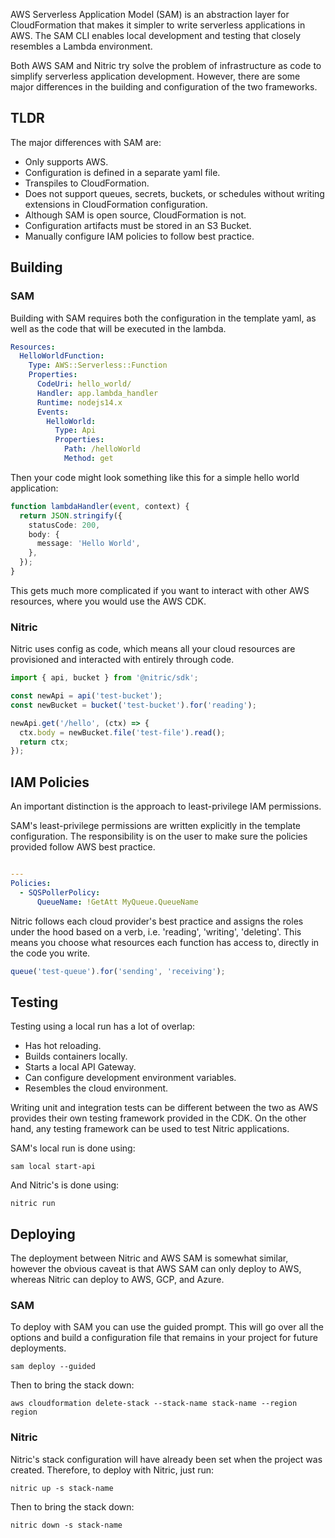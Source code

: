 AWS Serverless Application Model (SAM) is an abstraction layer for CloudFormation that makes it simpler to write serverless applications in AWS.
The SAM CLI enables local development and testing that closely resembles a Lambda environment.

Both AWS SAM and Nitric try solve the problem of infrastructure as code to simplify serverless application development. However, there are some major differences in the building and configuration of the two frameworks.

## TLDR

The major differences with SAM are:

- Only supports AWS.
- Configuration is defined in a separate yaml file.
- Transpiles to CloudFormation.
- Does not support queues, secrets, buckets, or schedules without writing extensions in CloudFormation configuration.
- Although SAM is open source, CloudFormation is not.
- Configuration artifacts must be stored in an S3 Bucket.
- Manually configure IAM policies to follow best practice.

## Building

### SAM

Building with SAM requires both the configuration in the template yaml, as well as the code that will be executed in the lambda.

```yaml
Resources:
  HelloWorldFunction:
    Type: AWS::Serverless::Function
    Properties:
      CodeUri: hello_world/
      Handler: app.lambda_handler
      Runtime: nodejs14.x
      Events:
        HelloWorld:
          Type: Api
          Properties:
            Path: /helloWorld
            Method: get
```

Then your code might look something like this for a simple hello world application:

```typescript
function lambdaHandler(event, context) {
  return JSON.stringify({
    statusCode: 200,
    body: {
      message: 'Hello World',
    },
  });
}
```

This gets much more complicated if you want to interact with other AWS resources, where you would use the AWS CDK.

### Nitric

Nitric uses config as code, which means all your cloud resources are provisioned and interacted with entirely through code.

```typescript
import { api, bucket } from '@nitric/sdk';

const newApi = api('test-bucket');
const newBucket = bucket('test-bucket').for('reading');

newApi.get('/hello', (ctx) => {
  ctx.body = newBucket.file('test-file').read();
  return ctx;
});
```

## IAM Policies

An important distinction is the approach to least-privilege IAM permissions.

SAM's least-privilege permissions are written explicitly in the template configuration. The responsibility is on the user to make sure the policies provided follow AWS best practice.

```yaml

---
Policies:
  - SQSPollerPolicy:
      QueueName: !GetAtt MyQueue.QueueName
```

Nitric follows each cloud provider's best practice and assigns the roles under the hood based on a verb, i.e. 'reading', 'writing', 'deleting'. This means you choose what resources each function has access to, directly in the code you write.

```typescript
queue('test-queue').for('sending', 'receiving');
```

## Testing

Testing using a local run has a lot of overlap:

- Has hot reloading.
- Builds containers locally.
- Starts a local API Gateway.
- Can configure development environment variables.
- Resembles the cloud environment.

Writing unit and integration tests can be different between the two as AWS provides their own testing framework provided in the CDK. On the other hand, any testing framework can be used to test Nitric applications.

SAM's local run is done using:

```
sam local start-api
```

And Nitric's is done using:

```
nitric run
```

## Deploying

The deployment between Nitric and AWS SAM is somewhat similar, however the obvious caveat is that AWS SAM can only deploy to AWS, whereas Nitric can deploy to AWS, GCP, and Azure.

### SAM

To deploy with SAM you can use the guided prompt. This will go over all the options and build a configuration file that remains in your project for future deployments.

```
sam deploy --guided
```

Then to bring the stack down:

```
aws cloudformation delete-stack --stack-name stack-name --region region
```

### Nitric

Nitric's stack configuration will have already been set when the project was created. Therefore, to deploy with Nitric, just run:

```
nitric up -s stack-name
```

Then to bring the stack down:

```
nitric down -s stack-name
```
